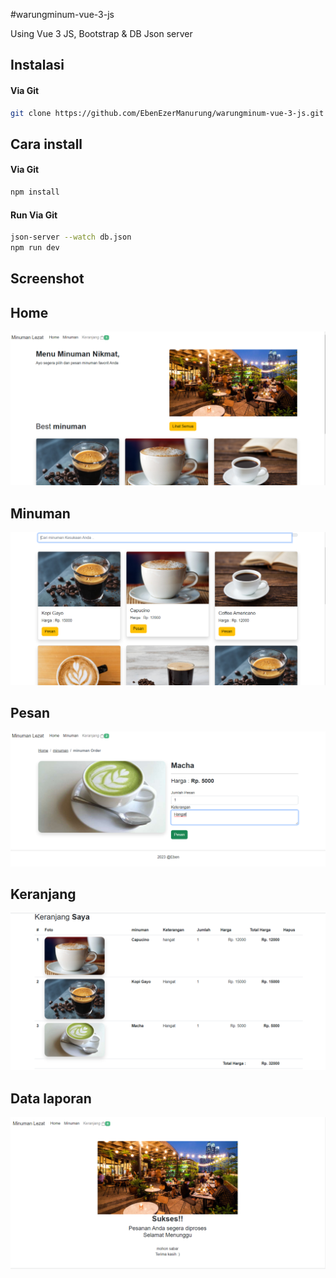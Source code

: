 
#warungminum-vue-3-js


Using Vue 3 JS, Bootstrap & DB Json server


## Instalasi
#### Via Git
```bash
git clone https://github.com/EbenEzerManurung/warungminum-vue-3-js.git
```

## Cara install
#### Via Git
```bash
npm install
```
#### Run Via Git
```bash
json-server --watch db.json
npm run dev
```



## Screenshot 


## Home

![App Screenshot](https://github.com/EbenEzerManurung/warungminum-vue-3-js/blob/main/screenshot/home.PNG?raw=true)

## Minuman

![App Screenshot](https://github.com/EbenEzerManurung/warungminum-vue-3-js/blob/main/screenshot/list.PNG?raw=true)

## Pesan

![App Screenshot](https://github.com/EbenEzerManurung/warungminum-vue-3-js/blob/main/screenshot/order.PNG?raw=true)

## Keranjang

![App Screenshot](https://github.com/EbenEzerManurung/warungminum-vue-3-js/blob/main/screenshot/basket.PNG?raw=true)

## Data laporan

![App Screenshot](https://github.com/EbenEzerManurung/warungminum-vue-3-js/blob/main/screenshot/sucess_order.PNG?raw=true)






















